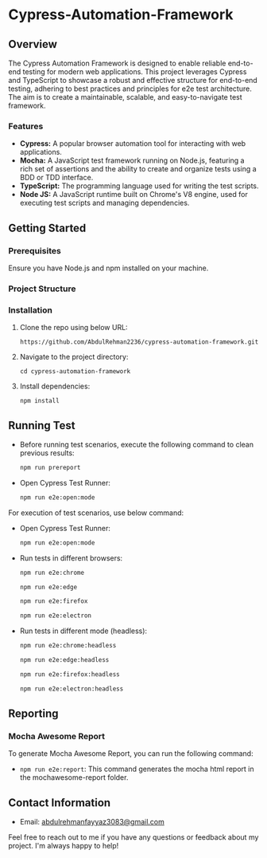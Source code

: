# Cypress-Automation-Framework

## Overview

The Cypress Automation Framework is designed to enable reliable end-to-end testing for modern web applications. This project leverages Cypress and TypeScript to showcase a robust and effective structure for end-to-end testing, adhering to best practices and principles for e2e test architecture. The aim is to create a maintainable, scalable, and easy-to-navigate test framework.

### Features

- **Cypress:** A popular browser automation tool for interacting with web applications.
- **Mocha:** A JavaScript test framework running on Node.js, featuring a rich set of assertions and the ability to create and organize tests using a BDD or TDD interface.
- **TypeScript:** The programming language used for writing the test scripts.
- **Node JS:** A JavaScript runtime built on Chrome's V8 engine, used for executing test scripts and managing dependencies.

## Getting Started

### Prerequisites

Ensure you have Node.js and npm installed on your machine.

### Project Structure

### Installation

1. Clone the repo using below URL:

   ```
   https://github.com/AbdulRehman2236/cypress-automation-framework.git
   ```

2. Navigate to the project directory:
   ```
   cd cypress-automation-framework
   ```
3. Install dependencies:
   ```
   npm install
   ```

## Running Test

- Before running test scenarios, execute the following command to clean previous results:

  ```bash
  npm run prereport
  ```

- Open Cypress Test Runner:

  ```bash
  npm run e2e:open:mode
  ```

For execution of test scenarios, use below command:

- Open Cypress Test Runner:

  ```bash
  npm run e2e:open:mode
  ```

- Run tests in different browsers:

  ```bash
  npm run e2e:chrome
  ```

  ```bash
  npm run e2e:edge
  ```

  ```bash
  npm run e2e:firefox
  ```

  ```bash
  npm run e2e:electron
  ```

- Run tests in different mode (headless):

  ```bash
  npm run e2e:chrome:headless
  ```

  ```bash
  npm run e2e:edge:headless
  ```

  ```bash
  npm run e2e:firefox:headless
  ```

  ```bash
  npm run e2e:electron:headless
  ```

## Reporting

### Mocha Awesome Report

To generate Mocha Awesome Report, you can run the following command:

- `npm run e2e:report`: This command generates the mocha html report in the mochawesome-report folder.

## Contact Information

- Email: abdulrehmanfayyaz3083@gmail.com

Feel free to reach out to me if you have any questions or feedback about my project. I'm always happy to help!
